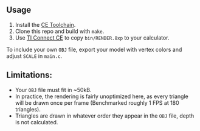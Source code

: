 ## Usage
1. Install the [CE Toolchain](https://ce-programming.github.io/toolchain/static/getting-started.html]).
2. Clone this repo and build with `make`.
3. Use [TI Connect CE](https://education.ti.com/en/products/computer-software/ti-connect-ce-sw) to copy `bin/RENDER.8xp` to your calculator.

To include your own `OBJ` file, export your model with vertex colors and adjust `SCALE` in `main.c`.

## Limitations:
* Your `OBJ` file must fit in ~50kB.
* In practice, the rendering is fairly unoptimized here, as every triangle will be drawn once per frame (Benchmarked roughly 1 FPS at 180 triangles).
* Triangles are drawn in whatever order they appear in the `OBJ` file, depth is not calculated.

